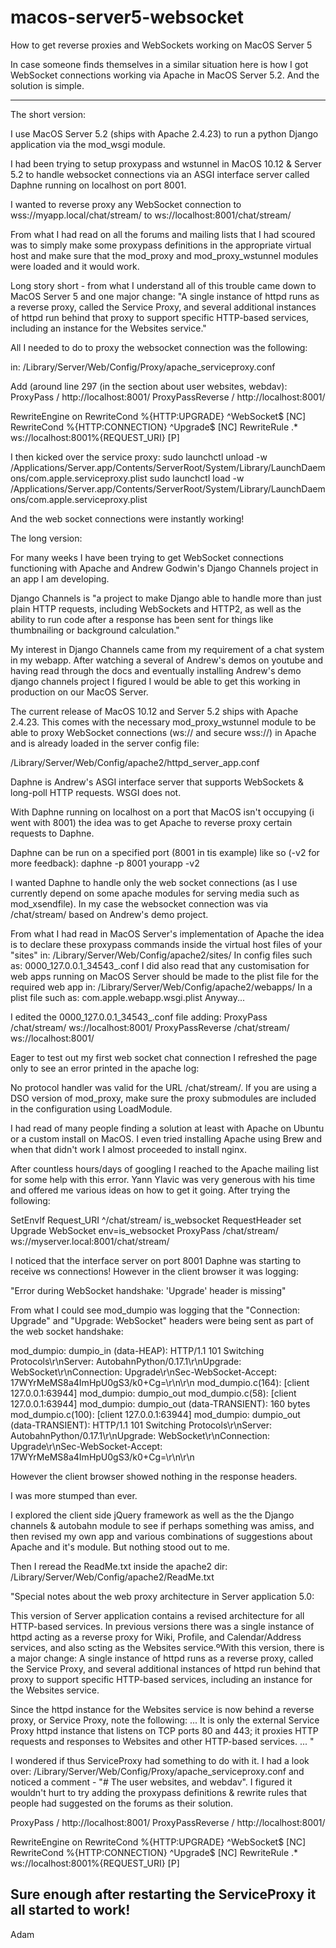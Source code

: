 # macos-server5-websocket
How to get reverse proxies and WebSockets working on MacOS Server 5

In case someone finds themselves in a similar situation here is how I got ​Web​Socket connections working via Apache​ in MacOS Server 5.2​.
And the solution ​i​s simple.

-------------------------------------------
The short version:​

​I use MacOS Server 5.2 (ships with Apache 2.4.23) to run a python Django application via the mod_wsgi module. 

I had been trying to setup proxypass and wstunnel​ in MacOS 10.12 & Server 5.2 to handle websocket connections via an ASGI interface server called Daphne running on localhost on port 8001.​

I wanted to reverse proxy any WebSocket connection to wss://myapp.local/chat/stream/ to ws://localhost:8001/chat/stream/

​From what I had read on all the forums and mailing lists that I had scoured was to simply make some proxypass definitions in the appropriate virtual host and make sure that the mod_proxy and mod_proxy_wstunnel modules were loaded and it would work.

Long story short - from what I understand all ​of ​this trouble came down to MacOS Server 5 and one major change:
"A single instance of httpd runs as a reverse proxy, called the Service Proxy, and several additional instances of httpd run behind that proxy to support specific HTTP-based services, including an instance for the Websites service."

All I need​ed​ to do​ to proxy the websocket connection​ was the following:

in:
/Library/Server/Web/Config/Proxy/apache_serviceproxy.conf

​Add (around line 297 (in the section about user websites, webdav):
   ProxyPass / http://localhost:8001/
   ProxyPassReverse / http://localhost:8001/

   RewriteEngine on
   RewriteCond %{HTTP:UPGRADE} ^WebSocket$ [NC]
   RewriteCond %{HTTP:CONNECTION} ^Upgrade$ [NC]
   RewriteRule .* ws://localhost:8001%{REQUEST_URI} [P]


​I then kicked over the service proxy:
sudo launchctl unload -w /Applications/Server.app/Contents/ServerRoot/System/Library/LaunchDaemons/com.apple.serviceproxy.plist
sudo launchctl load -w /Applications/Server.app/Contents/ServerRoot/System/Library/LaunchDaemons/com.apple.serviceproxy.plist

​And the web socket connections ​were instantly working!


​The long version:​ 

For many weeks I have been trying to get WebSocket connections functioning with Apache and Andrew Godwin's Django Channels project in an app I am developing. 

Django Channels is "a project to make Django able to handle more than just plain HTTP requests, including WebSockets and HTTP2, as well as the ability to run code after a response has been sent for things like thumbnailing or background calculation."

My interest in Django Channels came from my requirement of a chat system in my webapp. After watching a several of Andrew's demos on youtube and having read through the docs and eventually installing Andrew's demo django channels project I figured I would be able to get this working in production on our MacOS Server.

The current release of MacOS 10.12 and Server 5.2 ships with Apache 2.4.23. This comes with the necessary mod_proxy_wstunnel module to be able to proxy WebSocket connections (ws:// and secure wss://) in Apache and is already loaded in the server config file:

/Library/Server/Web/Config/apache2/httpd_server_app.conf

Daphne is Andrew's ASGI interface server that supports WebSockets & long-poll HTTP requests. WSGI does not.


With Daphne running on localhost on a port that MacOS isn't occupying (i went with 8001) the idea was to get Apache to reverse proxy certain requests to Daphne. 

Daphne can be run on a specified port (8001 in tis example) like so (-v2 for more feedback):
daphne -p 8001 yourapp -v2

I wanted Daphne to handle only the web socket connections (as I use currently depend on some apache modules for serving media such as mod_xsendfile). In my case the websocket connection was via /chat/stream/ based on Andrew's demo project.

From what I had read in MacOS Server's implementation of Apache the idea is to declare these proxypass commands inside the virtual host files of your "sites" in:
/Library/Server/Web/Config/apache2/sites/
In config files such as:
0000_127.0.0.1_34543_.conf
I did also read that any customisation for web apps running on MacOS Server should be made to the plist file for the required web app in:
/Library/Server/Web/Config/apache2/webapps/
In a plist file such as:
com.apple.webapp.wsgi.plist 
Anyway...

I edited the 0000_127.0.0.1_34543_.conf file adding:
   ProxyPass /chat/stream/ ws://localhost:8001/
   ProxyPassReverse /chat/stream/ ws://localhost:8001/

Eager to test out my first web socket chat connection I refreshed the page only to see an error printed in the apache log:

No protocol handler was valid for the URL /chat/stream/. If you are using a DSO version of mod_proxy, make sure the proxy submodules are included in the configuration using LoadModule.

I had read of many people finding a solution at least with Apache on Ubuntu or a custom install on MacOS.
I even tried installing Apache using Brew and when that didn't work I almost proceeded to install nginx.

After countless hours/days of googling I reached to the Apache mailing list for some help with this error. Yann Ylavic was very generous with his time and offered me various ideas on how to get it going. After trying the following:

SetEnvIf Request_URI ^/chat/stream/ is_websocket
RequestHeader set Upgrade WebSocket env=is_websocket
ProxyPass /chat/stream/ ws://myserver.local:8001/chat/stream/

I noticed that the interface server on port 8001 Daphne was starting to receive ws connections!
However in the client browser it was logging:

"Error during WebSocket handshake: 'Upgrade' header is missing"

From what I could see mod_dumpio was logging that the "Connection: Upgrade" and "Upgrade: WebSocket" headers were being sent as part of the web socket handshake:

mod_dumpio:  dumpio_in (data-HEAP): HTTP/1.1 101 Switching Protocols\r\nServer: AutobahnPython/0.17.1\r\nUpgrade: WebSocket\r\nConnection: Upgrade\r\nSec-WebSocket-Accept: 17WYrMeMS8a4ImHpU0gS3/k0+Cg=\r\n\r\n
mod_dumpio.c(164): [client 127.0.0.1:63944] mod_dumpio: dumpio_out
mod_dumpio.c(58): [client 127.0.0.1:63944] mod_dumpio:  dumpio_out (data-TRANSIENT): 160 bytes
mod_dumpio.c(100): [client 127.0.0.1:63944] mod_dumpio:  dumpio_out (data-TRANSIENT): HTTP/1.1 101 Switching Protocols\r\nServer: AutobahnPython/0.17.1\r\nUpgrade: WebSocket\r\nConnection: Upgrade\r\nSec-WebSocket-Accept: 17WYrMeMS8a4ImHpU0gS3/k0+Cg=\r\n\r\n

However the client browser showed nothing in the response headers.

I was more stumped than ever. 

I explored the client side jQuery framework as well as the  the Django channels & autobahn module to see if perhaps something was amiss, and then revised my own app and various combinations of suggestions about Apache and it's module. But nothing stood out to me.

​Then I reread the ReadMe.txt inside the apache2 dir:
/Library/Server/Web/Config/apache2/ReadMe.txt

​"​Special notes about the web proxy architecture in Server application 5.0:

This version of Server application contains a revised architecture for all HTTP-based services. In previous versions there was a single instance of httpd acting as a reverse proxy for Wiki, Profile, and Calendar/Address services, and also scting as the Websites service.​º​ With this version, there is a major change: A single instance of httpd runs as a reverse proxy, called the Service Proxy, and several additional instances of httpd run behind that proxy to support specific HTTP-based services, including an instance for the Websites service.

Since the httpd instance for the Websites service is now behind a reverse proxy, or Service Proxy, note the following:
​...
 It is only the external Service Proxy httpd instance that listens on TCP ports 80 and 443; it proxies HTTP requests and responses to Websites and other HTTP-based services.
​...
​"​

​I wondered if thus ServiceProxy had somet​hing to do with it. I had a look over:
/Library/Server/Web/Config/Proxy/apache_serviceproxy.conf 
and noticed a comment - "# The user websites, and webdav"​. 
I figured it wouldn't hurt to try adding the proxypass definitions & rewrite rules that people had suggested on the forums as their solution. 

   ProxyPass / http://localhost:8001/
   ProxyPassReverse / http://localhost:8001/

   RewriteEngine on
   RewriteCond %{HTTP:UPGRADE} ^WebSocket$ [NC]
   RewriteCond %{HTTP:CONNECTION} ^Upgrade$ [NC]
   RewriteRule .* ws://localhost:8001%{REQUEST_URI} [P]

​Sure enough after restarting the ServiceProxy it all started to work!​
-----------------------------------------------------------


Adam
